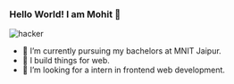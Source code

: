 ### Hello World! I am Mohit  👋                                                                                   
                                                                                                                              
                                                                                                                              
                                                                                                                              
                                                                                                                              
                                                                                                                              
                                                                                                                              
                                                                                                                              
                                                                                                                              
                                                                                                                              
                                                                                                                              
                                                                                                                              
                                                                                                                              
                                                                                                                              
                                                                                                                             
                                                                                                                              
                                                                                                                              
   ![hacker](https://user-images.githubusercontent.com/56998922/149297466-42314b0c-e439-4114-91fa-c8b50ef700db.png)
                                                                                                                      
<!--
**Mohit182/Mohit182** is a ✨ _special_ ✨ repository because its `README.md` (this file) appears on your GitHub profile.

Here are some ideas to get you started:

- 🔭 I’m currently working on ...
- 🌱 I’m currently learning ...
- 👯 I’m looking to collaborate on ...
- 🤔 I’m looking for help with ...
- 💬 Ask me about ...
- 📫 How to reach me: ...
- 😄 Pronouns: ...
- ⚡ Fun fact: ...
-->
- 🔭 I’m currently pursuing my bachelors at MNIT Jaipur.
- 🌱 I build things for web.
- 👯 I’m looking for a intern in frontend  web development.

